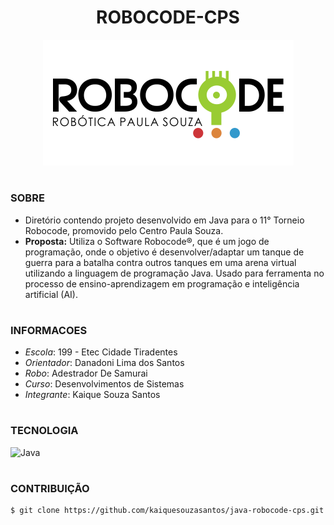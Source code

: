<h1 align="center">ROBOCODE-CPS</h1>

<p align="center">
  <img src="robocode.png">
</p>

#
### SOBRE

- Diretório contendo projeto desenvolvido em Java para o 11° Torneio Robocode, promovido pelo Centro Paula Souza.
- <strong>Proposta:</strong> Utiliza o Software Robocode®, que é um jogo de programação, onde o objetivo é desenvolver/adaptar um tanque de guerra para a batalha contra outros tanques em uma arena virtual utilizando a linguagem de programação Java. Usado para ferramenta no processo de ensino-aprendizagem em programação e inteligência artificial (AI).

#
### INFORMACOES

- *Escola*: 199 - Etec Cidade Tiradentes
- *Orientador*: Danadoni Lima dos Santos
- *Robo*: Adestrador De Samurai
- *Curso*: Desenvolvimentos de Sistemas
- *Integrante*: Kaique Souza Santos

#
### TECNOLOGIA
![Java](https://img.shields.io/badge/Java-0D1117?style=for-the-badge&logo=java&logoColor=white&labelColor=0D1117)&nbsp;

#
### CONTRIBUIÇÃO

```
$ git clone https://github.com/kaiquesouzasantos/java-robocode-cps.git 
```
